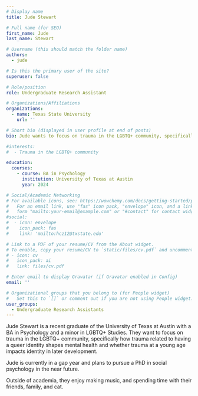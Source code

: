 ```yaml
---
# Display name
title: Jude Stewart

# Full name (for SEO)
first_name: Jude
last_name: Stewart

# Username (this should match the folder name)
authors:
  - jude

# Is this the primary user of the site?
superuser: false

# Role/position
role: Undergraduate Research Assistant

# Organizations/Affiliations
organizations:
  - name: Texas State University
    url: ''

# Short bio (displayed in user profile at end of posts)
bio: Jude wants to focus on trauma in the LGBTQ+ community, specifically how trauma related to having a queer identity shapes mental health and whether trauma at a young age impacts identity in later development.

#interests:
#  - Trauma in the LGBTQ+ community

education:
  courses:
    - course: BA in Psychology
      institution: University of Texas at Austin
      year: 2024

# Social/Academic Networking
# For available icons, see: https://wowchemy.com/docs/getting-started/page-builder/#icons
#   For an email link, use "fas" icon pack, "envelope" icon, and a link in the
#   form "mailto:your-email@example.com" or "#contact" for contact widget.
#social:
#  - icon: envelope
#    icon_pack: fas
#    link: 'mailto:hcz12@txstate.edu'

# Link to a PDF of your resume/CV from the About widget.
# To enable, copy your resume/CV to `static/files/cv.pdf` and uncomment the lines below.
# - icon: cv
#   icon_pack: ai
#   link: files/cv.pdf

# Enter email to display Gravatar (if Gravatar enabled in Config)
email: ''

# Organizational groups that you belong to (for People widget)
#   Set this to `[]` or comment out if you are not using People widget.
user_groups:
  - Undergraduate Research Assistants
---
```


Jude Stewart is a recent graduate of the University of Texas at Austin with a BA in Psychology and a minor in LGBTQ+ Studies. They want to focus on trauma in the LGBTQ+ community, specifically how trauma related to having a queer identity shapes mental health and whether trauma at a young age impacts identity in later development. 

Jude is currently in a gap year and plans to pursue a PhD in social psychology in the near future. 

Outside of academia, they enjoy making music, and spending time with their friends, family, and cat.
